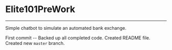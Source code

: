 <h1> <b> Elite101PreWork </b> </h1> 
<hr>
Simple chatbot to simulate an automated bank exchange.

First commit -- Backed up all completed code. Created README file. Created new `master` branch.
